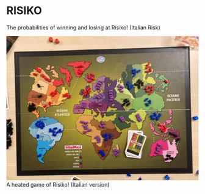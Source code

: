# RISIKO
The probabilities of winning and losing at Risiko! (Italian Risk)

![image](https://github.com/mimi1981/RISIKO/blob/main/PHOTO-2023-08-08-10-59-09.jpg)
A heated game of Risiko! (Italian version)

